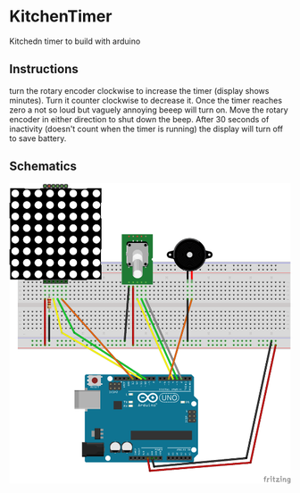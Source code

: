 # KitchenTimer

Kitchedn timer to build with arduino

## Instructions

turn the rotary encoder clockwise to increase the timer (display shows minutes). 
Turn it counter clockwise to decrease it.
Once the timer reaches zero a not so loud but vaguely annoying beeep will turn on. 
Move the rotary encoder in either direction to shut down the beep.
After 30 seconds of inactivity (doesn't count when the timer is running) the display will turn off to save battery.

## Schematics

 ![Schematics](/schematics.png)

